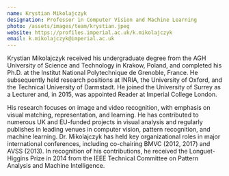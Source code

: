 ```yaml
---
name: Krystian Mikolajczyk
designation: Professor in Computer Vision and Machine Learning
photo: /assets/images/team/krystian.jpeg
website: https://profiles.imperial.ac.uk/k.mikolajczyk
email: k.mikolajczyk@imperial.ac.uk
---
```

Krystian Mikolajczyk received his undergraduate degree from the AGH University of Science and Technology in Krakow, Poland, and completed his Ph.D. at the Institut National Polytechnique de Grenoble, France. He subsequently held research positions at INRIA, the University of Oxford, and the Technical University of Darmstadt. He joined the University of Surrey as a Lecturer and, in 2015, was appointed Reader at Imperial College London.

His research focuses on image and video recognition, with emphasis on visual matching, representation, and learning. He has contributed to numerous UK and EU-funded projects in visual analysis and regularly publishes in leading venues in computer vision, pattern recognition, and machine learning. Dr. Mikolajczyk has held key organizational roles in major international conferences, including co-chairing BMVC (2012, 2017) and AVSS (2013). In recognition of his contributions, he received the Longuet-Higgins Prize in 2014 from the IEEE Technical Committee on Pattern Analysis and Machine Intelligence.